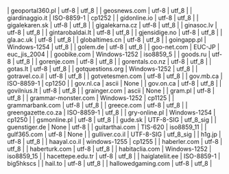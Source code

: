 | geoportal360.pl | utf-8 | utf_8 |
| geosnews.com | utf-8 | utf_8 |
| giardinaggio.it | ISO-8859-1 | cp1252 |
| gidonline.io | utf-8 | utf_8 |
| gigalekaren.sk | utf-8 | utf_8 |
| gigalekarna.cz | utf-8 | utf_8 |
| ginasoc.lv | utf-8 | utf_8 |
| gintarobaldai.lt | utf-8 | utf_8 |
| gjensidige.no | utf-8 | utf_8 |
| gla.ac.uk | utf-8 | utf_8 |
| globaltimes.cn | utf-8 | utf_8 |
| goingapp.pl | Windows-1254 | utf_8 |
| golem.de | utf-8 | utf_8 |
| goo-net.com | EUC-JP | euc_jis_2004 |
| goobike.com | Windows-1252 | iso8859_5 |
| goods.ru | utf-8 | utf_8 |
| gorenje.com | utf-8 | utf_8 |
| gorentals.co.nz | utf-8 | utf_8 |
| gotas.lt | utf-8 | utf_8 |
| gotquestions.org | Windows-1252 | utf_8 |
| gotravel.co.il | utf-8 | utf_8 |
| gotvetesmen.com | utf-8 | utf_8 |
| gov.mb.ca | ISO-8859-1 | cp1250 |
| gov.nl.ca | ascii | None |
| gov.on.ca | utf-8 | utf_8 |
| govilnius.lt | utf-8 | utf_8 |
| grainger.com | ascii | None |
| gram.pl | utf-8 | utf_8 |
| grammar-monster.com | Windows-1252 | cp1125 |
| grammarbank.com | utf-8 | utf_8 |
| greece.com | utf-8 | utf_8 |
| greengazette.co.za | ISO-8859-1 | utf_8 |
| gry-online.pl | Windows-1254 | cp1250 |
| gsmonline.pl | utf-8 | utf_8 |
| gude.sk | UTF-8-SIG | utf_8_sig |
| guenstiger.de | None | utf-8 |
| guitarthai.com | TIS-620 | iso8859_11 |
| gulf365.com | utf-8 | None |
| gulliver.co.il | UTF-8-SIG | utf_8_sig |
| h1g.jp | utf-8 | utf_8 |
| haayal.co.il | windows-1255 | cp1255 |
| haberler.com | utf-8 | utf_8 |
| haberturk.com | utf-8 | utf_8 |
| habitaclia.com | Windows-1252 | iso8859_15 |
| hacettepe.edu.tr | utf-8 | utf_8 |
| haiglateliit.ee | ISO-8859-1 | big5hkscs |
| hail.to | utf-8 | utf_8 |
| hallowedgaming.com | utf-8 | utf_8 |
